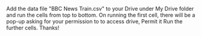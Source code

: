 Add the data file "BBC News Train.csv"  to your Drive under My Drive folder and run the cells from top to bottom.
On running the first cell, there will be a pop-up asking for your permission to to access drive, Permit it
Run the further cells.
Thanks!
